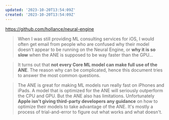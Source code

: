 ```yaml
---
updated: '2023-10-20T13:54:09Z'
created: '2023-10-20T13:54:09Z'
---
```

https://github.com/hollance/neural-engine

> When I was still providing ML consulting services for iOS, I would often get email from people who are confused why their model doesn't appear to be running on the Neural Engine, or **why it is so slow** when the ANE is supposed to be way faster than the GPU...

> It turns out that **not every Core ML model can make full use of the ANE**. The reason why can be complicated, hence this document tries to answer the most common questions.

> The ANE is great for making ML models run really fast on iPhones and iPads. A model that is optimized for the ANE will seriously outperform the CPU and GPU. But the ANE also has limitations. Unfortunately **Apple isn't giving third-party developers any guidance** on how to optimize their models to take advantage of the ANE. It's mostly a process of trial-and-error to figure out what works and what doesn't.